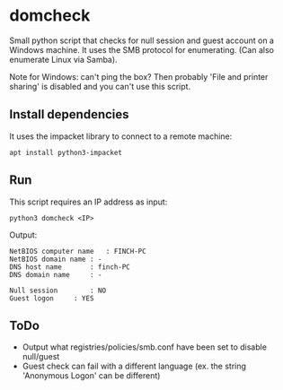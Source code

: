 # domcheck
Small python script that checks for null session and guest account on a Windows machine. It uses the SMB protocol for enumerating. (Can also enumerate Linux via Samba).

Note for Windows: can't ping the box? Then probably 'File and printer sharing' is disabled and you can't use this script.

## Install dependencies
It uses the impacket library to connect to a remote machine:

```
apt install python3-impacket
```

## Run
This script requires an IP address as input:

```
python3 domcheck <IP>
```

Output:

```
NetBIOS computer name	: FINCH-PC
NetBIOS domain name	: -
DNS host name		: finch-PC
DNS domain name		: -

Null session		: NO
Guest logon		: YES
```

## ToDo
* Output what registries/policies/smb.conf have been set to disable null/guest
* Guest check can fail with a different language (ex. the string 'Anonymous Logon' can be different)
